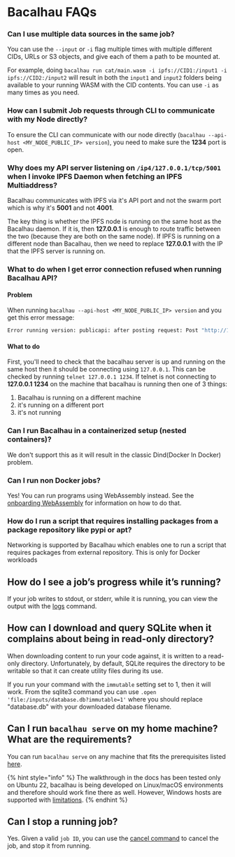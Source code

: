 # Bacalhau FAQs

### Can I use multiple data sources in the same job?

You can use the `--input` or `-i` flag multiple times with multiple different CIDs, URLs or S3 objects, and give each of them a path to be mounted at.

For example, doing `bacalhau run cat/main.wasm -i ipfs://CID1:/input1 -i ipfs://CID2:/input2` will result in both the `input1` and `input2` folders being available to your running WASM with the CID contents. You can use `-i` as many times as you need.

### How can I submit Job requests through CLI to communicate with my Node directly?

To ensure the CLI can communicate with our node directly (`bacalhau --api-host <MY_NODE_PUBLIC_IP> version`), you need to make sure the **1234** port is open.

### Why does my API server listening on `/ip4/127.0.0.1/tcp/5001` when I invoke IPFS Daemon when fetching an IPFS Multiaddress?

Bacalhau communicates with IPFS via it's API port and not the swarm port which is why it's **5001** and not **4001**.

The key thing is whether the IPFS node is running on the same host as the Bacalhau daemon. If it is, then **127.0.0.1** is enough to route traffic between the two (because they are both on the same node). If IPFS is running on a different node than Bacalhau, then we need to replace **127.0.0.1** with the IP that the IPFS server is running on.

### What to do when I get error connection refused when running Bacalhau API?

#### Problem

When running `bacalhau --api-host <MY_NODE_PUBLIC_IP> version` and you get this error message:

```bash
Error running version: publicapi: after posting request: Post "http://127.0.0.1:1234/version": dial tcp 127.0.0.1:1234: connect: connection refused
```

#### What to do

First, you'll need to check that the bacalhau server is up and running on the same host then it should be connecting using `127.0.0.1`. This can be checked by running `telnet 127.0.0.1 1234`. If telnet is not connecting to **127.0.0.1 1234** on the machine that bacalhau is running then one of 3 things:

1. Bacalhau is running on a different machine
2. it's running on a different port
3. it's not running

### Can I run Bacalhau in a containerized setup (nested containers)?

We don't support this as it will result in the classic Dind(Docker In Docker) problem.

### Can I run non Docker jobs?

Yes! You can run programs using WebAssembly instead. See the [onboarding WebAssembly](https://docs.bacalhau.org/getting-started/wasm-workload-onboarding) for information on how to do that.

### How do I run a script that requires installing packages from a package repository like pypi or apt?

Networking is supported by Bacalhau which enables one to run a script that requires packages from external repository. This is only for Docker workloads

## How do I see a job’s progress while it’s running?

If your job writes to stdout, or stderr, while it is running, you can view the output with the [logs](../references/cli-reference/all-flags.md#logs) command.

## How can I download and query SQLite when it complains about being in read-only directory?

When downloading content to run your code against, it is written to a read-only directory. Unfortunately, by default, SQLite requires the directory to be writable so that it can create utility files during its use.

If you run your command with the `immutable` setting set to 1, then it will work. From the sqlite3 command you can use `.open 'file:/inputs/database.db?immutable=1'` where you should replace "database.db" with your downloaded database filename.

## Can I run `bacalhau serve` on my home machine? What are the requirements?

You can run `bacalhau serve` on any machine that fits the prerequisites listed [here](../getting-started/create-private-network.md).

{% hint style="info" %}
The walkthrough in the docs has been tested only on Ubuntu 22, bacalhau is being developed on Linux/macOS environments and therefore should work fine there as well. However, Windows hosts are supported with [limitations](https://docs.bacalhau.org/running-node/windows-support/).
{% endhint %}

## Can I stop a running job?

Yes. Given a valid `job ID`, you can use the [cancel command](../references/cli-reference/all-flags.md#cancel) to cancel the job, and stop it from running.
